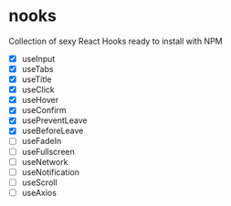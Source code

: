 # nooks

Collection of sexy React Hooks ready to install with NPM

- [x] useInput
- [x] useTabs
- [x] useTitle
- [x] useClick
- [x] useHover
- [x] useConfirm
- [x] usePreventLeave
- [x] useBeforeLeave
- [ ] useFadeIn
- [ ] useFullscreen
- [ ] useNetwork
- [ ] useNotification
- [ ] useScroll
- [ ] useAxios

